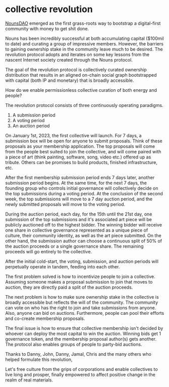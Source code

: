 # collective revolution

[NounsDAO](https://nouns.wtf/) emerged as the first grass-roots way to bootstrap a digital-first community with money to get shit done.  

Nouns has been incredibly successful at both accumulating capital ($100mil to date) and curating a group of impressive members. However, the barriers to gaining ownership stake in the community leave much to be desired. The revolution protocol adopts and iterates on some key lessons from the nascent Internet society created through the Nouns protocol. 

The goal of the revolution protocol is collectively curated ownership distribution that results in an aligned on-chain social graph bootstrapped with capital (both IP and monetary) that is broadly accessible.

How do we enable permissionless collective curation of both energy and people?

The revolution protocol consists of three continuously operating paradigms. 
1. A submission period
2. A voting period
3. An auction period

On January 1st, 2023, the first collective will launch. For 7 days, a submission box will be open for anyone to submit proposals. Think of these proposals as your membership application. The top proposals will come from the people best suited to join the collective, and will come paired with a piece of art (think painting, software, song, video etc.) offered up as tribute. Others can be promises to build products, finished infrastructure, etc. 

After the first membership submission period ends 7 days later, another submission period begins. At the same time, for the next 7 days, the founding group who controls initial governance will collectively decide on the top submissions during a voting period. At the conclusion of the second week, the top submissions will move to a 7 day auction period, and the newly submitted proposals will move to the voting period. 

During the auction period, each day, for the 15th until the 21st day, one submission of the top submissions and it's associated art piece will be publicly auctioned off to the highest bidder. The winning bidder will receive one share in collective governance represented as a unique piece of culture, their community identity, as well as the art piece submitted. On the other hand, the submission author can choose a continuous split of 50% of the auction proceeds or a single governance share. The remaining proceeds will go entirely to the collective. 

After the initial cold-start, the voting, submission, and auction periods will perpetually operate in tandem, feeding into each other. 

The first problem solved is how to incentivize people to join a collective. Assuming someone makes a proposal submission to join that moves to auction, they are directly paid a split of the auction proceeds. 

The next problem is how to make sure ownership stake in the collective is broadly accessible but reflects the will of the community. The community can vote on who has the right to join and take submissions from anyone. Also, anyone can bid on auctions. Furthermore, people can pool their efforts and co-create membership proposals. 

The final issue is how to ensure that collective membership isn't decided by whoever can deploy the most capital to win the auction. Winning bids get 1 governance token, and the membership proposal author(s) gets another. The protocol also enables groups of people to party-bid auctions. 


Thanks to Danny, John, Danny, Jamal, Chris and the many others who helped formulate this revolution,

Let's free culture from the grips of corporations and enable collectives to live long and prosper, finally empowered to affect positive change in the realm of real materials. 


